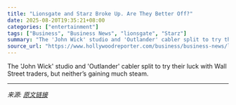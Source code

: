 ```yaml
---
title: "Lionsgate and Starz Broke Up. Are They Better Off?"
date: 2025-08-20T19:35:21+08:00
categories: ["entertainment"]
tags: ["Business", "Business News", "lionsgate", "Starz"]
summary: "The 'John Wick' studio and 'Outlander' cabler split to try their luck with Wall Street traders, but neither’s gaining much steam."
source_url: "https://www.hollywoodreporter.com/business/business-news/lionsgate-starz-split-1236349203/"
---
```


The 'John Wick' studio and 'Outlander' cabler split to try their luck with Wall Street traders, but neither’s gaining much steam.

---

*来源: [原文链接](https://www.hollywoodreporter.com/business/business-news/lionsgate-starz-split-1236349203/)*
